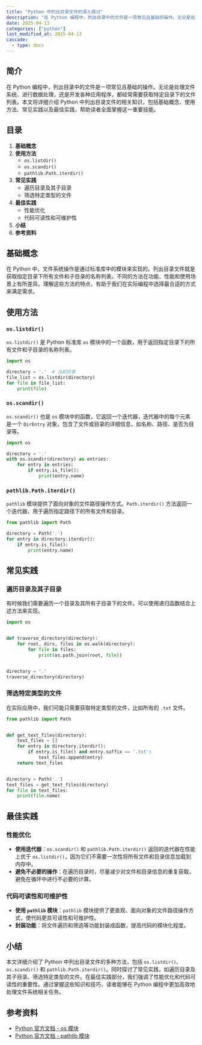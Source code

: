 ```yaml
---
title: "Python 中列出目录文件的深入探讨"
description: "在 Python 编程中，列出目录中的文件是一项常见且基础的操作。无论是处理文件系统、进行数据处理，还是开发各种应用程序，都经常需要获取特定目录下的文件列表。本文将详细介绍 Python 中列出目录文件的相关知识，包括基础概念、使用方法、常见实践以及最佳实践，帮助读者全面掌握这一重要技能。"
date: 2025-04-13
categories: ["python"]
last_modified_at: 2025-04-13
cascade:
  - type: docs
---
```


<!-- more -->

## 简介
在 Python 编程中，列出目录中的文件是一项常见且基础的操作。无论是处理文件系统、进行数据处理，还是开发各种应用程序，都经常需要获取特定目录下的文件列表。本文将详细介绍 Python 中列出目录文件的相关知识，包括基础概念、使用方法、常见实践以及最佳实践，帮助读者全面掌握这一重要技能。

## 目录
1. **基础概念**
2. **使用方法**
    - `os.listdir()`
    - `os.scandir()`
    - `pathlib.Path.iterdir()`
3. **常见实践**
    - 遍历目录及其子目录
    - 筛选特定类型的文件
4. **最佳实践**
    - 性能优化
    - 代码可读性和可维护性
5. **小结**
6. **参考资料**

## 基础概念
在 Python 中，文件系统操作是通过标准库中的模块来实现的。列出目录文件就是获取指定目录下所有文件和子目录的名称列表。不同的方法在功能、性能和使用场景上有所差异。理解这些方法的特点，有助于我们在实际编程中选择最合适的方式来满足需求。

## 使用方法

### `os.listdir()`
`os.listdir()` 是 Python 标准库 `os` 模块中的一个函数，用于返回指定目录下的所有文件和子目录的名称列表。

```python
import os

directory = '.'  # 当前目录
file_list = os.listdir(directory)
for file in file_list:
    print(file)
```

### `os.scandir()`
`os.scandir()` 也是 `os` 模块中的函数，它返回一个迭代器，迭代器中的每个元素是一个 `DirEntry` 对象，包含了文件或目录的详细信息，如名称、路径、是否为目录等。

```python
import os

directory = '.'
with os.scandir(directory) as entries:
    for entry in entries:
        if entry.is_file():
            print(entry.name)
```

### `pathlib.Path.iterdir()`
`pathlib` 模块提供了面向对象的文件路径操作方式。`Path.iterdir()` 方法返回一个迭代器，用于遍历指定路径下的所有文件和目录。

```python
from pathlib import Path

directory = Path('.')
for entry in directory.iterdir():
    if entry.is_file():
        print(entry.name)
```

## 常见实践

### 遍历目录及其子目录
有时候我们需要遍历一个目录及其所有子目录下的文件。可以使用递归函数结合上述方法来实现。

```python
import os


def traverse_directory(directory):
    for root, dirs, files in os.walk(directory):
        for file in files:
            print(os.path.join(root, file))


directory = '.'
traverse_directory(directory)
```

### 筛选特定类型的文件
在实际应用中，我们可能只需要获取特定类型的文件，比如所有的 `.txt` 文件。

```python
from pathlib import Path


def get_text_files(directory):
    text_files = []
    for entry in directory.iterdir():
        if entry.is_file() and entry.suffix == '.txt':
            text_files.append(entry)
    return text_files


directory = Path('.')
text_files = get_text_files(directory)
for file in text_files:
    print(file.name)
```

## 最佳实践

### 性能优化
- **使用迭代器**：`os.scandir()` 和 `pathlib.Path.iterdir()` 返回的迭代器在性能上优于 `os.listdir()`，因为它们不需要一次性将所有文件和目录信息加载到内存中。
- **避免不必要的操作**：在遍历目录时，尽量减少对文件和目录信息的重复获取，避免在循环中进行不必要的计算。

### 代码可读性和可维护性
- **使用 `pathlib` 模块**：`pathlib` 模块提供了更直观、面向对象的文件路径操作方式，使代码更具可读性和可维护性。
- **封装功能**：将文件遍历和筛选等功能封装成函数，提高代码的模块化程度。

## 小结
本文详细介绍了 Python 中列出目录文件的多种方法，包括 `os.listdir()`、`os.scandir()` 和 `pathlib.Path.iterdir()`。同时探讨了常见实践，如遍历目录及其子目录、筛选特定类型的文件。在最佳实践部分，我们强调了性能优化和代码可读性的重要性。通过掌握这些知识和技巧，读者能够在 Python 编程中更加高效地处理文件系统相关任务。

## 参考资料
- [Python 官方文档 - os 模块](https://docs.python.org/3/library/os.html)
- [Python 官方文档 - pathlib 模块](https://docs.python.org/3/library/pathlib.html)